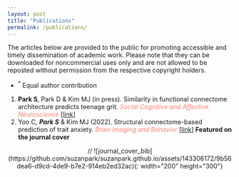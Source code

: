 ```yaml
--- 
layout: post
title: "Publications"
permalink: /publications/
---
```


The articles below are provided to the public for promoting accessible and timely dissemination of academic work. 
Please note that they can be downloaded for noncommercial uses only and are not allowed to be reposted without permission from the respective copyright holders. 


- <sup>*</sup> Equal author contribution

  
1. **Park S**, Park D & Kim MJ (in press). Similarity in functional connectome architecture predicts teenage grit. _<span style='color: salmon;'> Social Cognitive and Affective Neuroscience </span>_ [[link](https://www.biorxiv.org/content/10.1101/2023.02.23.529637v1)]
1. Yoo C<sup>*</sup>, **Park S**<sup>*</sup> & Kim MJ (2022). Structural connectome-based prediction of trait anxiety. _<span style='color: salmon;'> Brain Imaging and Behavior </span>_ [[link](https://link.springer.com/article/10.1007/s11682-022-00700-2)] **Featured on the journal cover**

<p align="center">
// ![journal_cover_bib](https://github.com/suzanpark/suzanpark.github.io/assets/143306172/9b56dea6-d9cd-4de9-b7e2-914eb2ed32ac){: width="200" height="300"}
</p>
